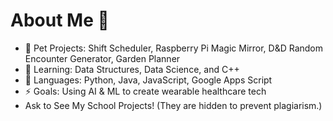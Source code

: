 # About Me 👋

- 🔭 Pet Projects: Shift Scheduler, Raspberry Pi Magic Mirror, D&D Random Encounter Generator, Garden Planner
- 🌱 Learning: Data Structures, Data Science, and C++
- 💬 Languages: Python, Java, JavaScript, Google Apps Script
- ⚡ Goals: Using AI & ML to create wearable healthcare tech
- Ask to See My School Projects! (They are hidden to prevent plagiarism.)
